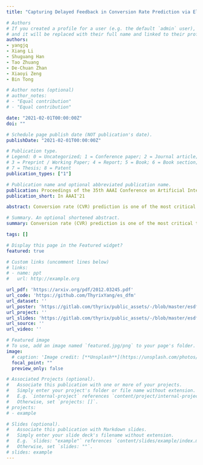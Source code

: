 ```yaml
---
title: "Capturing Delayed Feedback in Conversion Rate Prediction via Elapsed-Time Sampling"

# Authors
# If you created a profile for a user (e.g. the default `admin` user), write the username (folder name) here 
# and it will be replaced with their full name and linked to their profile.
authors:
- yangjq
- Xiang Li
- Shuguang Han
- Tao Zhuang
- De-Chuan Zhan
- Xiaoyi Zeng
- Bin Tong

# Author notes (optional)
# author_notes:
# - "Equal contribution"
# - "Equal contribution"

date: "2021-02-01T00:00:00Z"
doi: ""

# Schedule page publish date (NOT publication's date).
publishDate: "2021-02-01T00:00:00Z"

# Publication type.
# Legend: 0 = Uncategorized; 1 = Conference paper; 2 = Journal article;
# 3 = Preprint / Working Paper; 4 = Report; 5 = Book; 6 = Book section;
# 7 = Thesis; 8 = Patent
publication_types: ["1"]

# Publication name and optional abbreviated publication name.
publication: Proceedings of the 35th AAAI Conference on Artificial Intelligence
publication_short: In AAAI'21

abstract: Conversion rate (CVR) prediction is one of the most critical tasks for digital display advertising. Commercial systems often require to update models in an online learning manner to catch up with the evolving data distribution. However, conversions usually do not happen immediately after a user click. This may result in inaccurate labeling, which is called delayed feedback problem. In previous studies, delayed feedback problem is handled either by waiting positive label for a long period of time, or by consuming the negative sample on its arrival and then insert a positive duplicate when a conversion happens later. Indeed, there is a trade-off between waiting for more accurate labels and utilizing fresh data, which is not considered in existing works. To strike a balance in this trade-off, we propose Elapsed-Time Sampling Delayed Feedback Model (ES-DFM), which models the relationship between the observed conversion distribution and the true conversion distribution. Then we optimize the expectation of true conversion distribution via importance sampling under the elapsed-time sampling distribution. We further estimate the importance weight for each instance, which is used as the weight of loss function in CVR prediction. To demonstrate the effectiveness of ES-DFM, we conduct extensive experiments on a public data and a private industrial dataset. Experimental results confirm that our method consistently outperforms the previous state-of-the-art results.

# Summary. An optional shortened abstract.
summary: Conversion rate (CVR) prediction is one of the most critical tasks for digital display advertising. However, conversions usually do not happen immediately after a user click. We propose Elapsed-Time Sampling Delayed Feedback Model (ES-DFM), which models the relationship between the observed conversion distribution and the true conversion distribution. 

tags: []

# Display this page in the Featured widget?
featured: true

# Custom links (uncomment lines below)
# links:
# - name: ppt
#   url: http://example.org

url_pdf: 'https://arxiv.org/pdf/2012.03245.pdf'
url_code: 'https://github.com/ThyrixYang/es_dfm'
url_dataset: ''
url_poster: 'https://gitlab.com/thyrix/public_assets/-/blob/master/esdfm/esdfm_poster_share.pdf'
url_project: ''
url_slides: 'https://gitlab.com/thyrix/public_assets/-/blob/master/esdfm/esdfm_ppt.pdf'
url_source: ''
url_video: ''

# Featured image
# To use, add an image named `featured.jpg/png` to your page's folder. 
image:
  # caption: 'Image credit: [**Unsplash**](https://unsplash.com/photos/pLCdAaMFLTE)'
  focal_point: ""
  preview_only: false

# Associated Projects (optional).
#   Associate this publication with one or more of your projects.
#   Simply enter your project's folder or file name without extension.
#   E.g. `internal-project` references `content/project/internal-project/index.md`.
#   Otherwise, set `projects: []`.
# projects:
# - example

# Slides (optional).
#   Associate this publication with Markdown slides.
#   Simply enter your slide deck's filename without extension.
#   E.g. `slides: "example"` references `content/slides/example/index.md`.
#   Otherwise, set `slides: ""`.
# slides: example
---
```

<!-- 
{{% callout note %}}
Click the *Cite* button above to demo the feature to enable visitors to import publication metadata into their reference management software.
{{% /callout %}}

{{% callout note %}}
Create your slides in Markdown - click the *Slides* button to check out the example.
{{% /callout %}} -->

<!-- Supplementary notes can be added here, including [code, math, and images](https://wowchemy.com/docs/writing-markdown-latex/). -->
